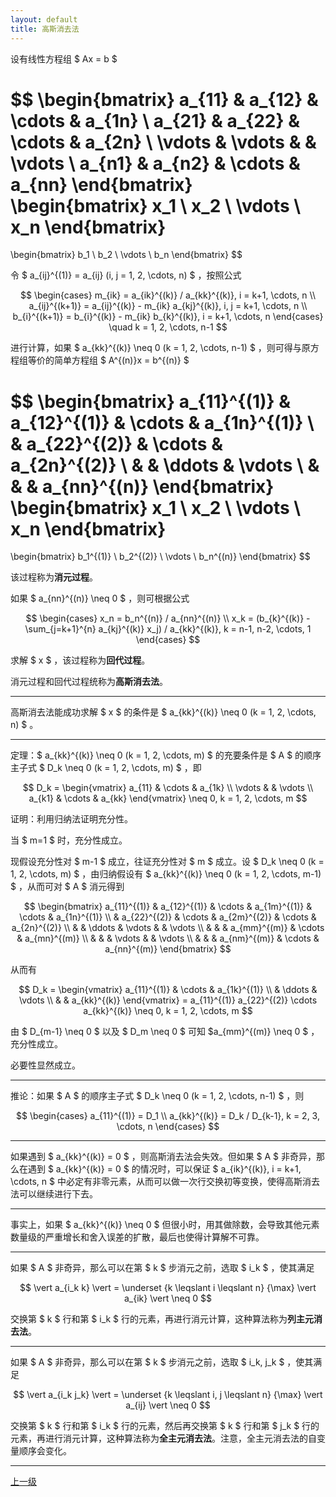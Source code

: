 ```yaml
---
layout: default
title: 高斯消去法
---
```


设有线性方程组 $ Ax = b $

$$
\begin{bmatrix}
a_{11} & a_{12} & \cdots & a_{1n} \\
a_{21} & a_{22} & \cdots & a_{2n} \\
\vdots & \vdots &        & \vdots \\
a_{n1} & a_{n2} & \cdots & a_{nn} 
\end{bmatrix}
\begin{bmatrix}
x_1     \\
x_2     \\
\vdots  \\
x_n
\end{bmatrix}
 = 
\begin{bmatrix}
b_1     \\
b_2     \\
\vdots  \\
b_n
\end{bmatrix}
$$

令 $ a_{ij}^{(1)} = a_{ij} (i, j = 1, 2, \cdots, n) $ ，按照公式

$$
\begin{cases}
m_{ik} = a_{ik}^{(k)} / a_{kk}^{(k)}, i = k+1, \cdots, n \\
a_{ij}^{(k+1)} = a_{ij}^{(k)} - m_{ik} a_{kj}^{(k)}, i, j = k+1, \cdots, n \\
b_{i}^{(k+1)} = b_{i}^{(k)} - m_{ik} b_{k}^{(k)}, i = k+1, \cdots, n
\end{cases} \quad k = 1, 2, \cdots, n-1
$$

进行计算，如果 $ a_{kk}^{(k)} \neq 0 (k = 1, 2, \cdots, n-1) $ ，则可得与原方程组等价的简单方程组 $ A^{(n)}x = b^{(n)} $

$$
\begin{bmatrix}
a_{11}^{(1)} & a_{12}^{(1)} & \cdots & a_{1n}^{(1)} \\
             & a_{22}^{(2)} & \cdots & a_{2n}^{(2)} \\
             &              & \ddots & \vdots       \\
             &              &        & a_{nn}^{(n)} 
\end{bmatrix}
\begin{bmatrix}
x_1     \\
x_2     \\
\vdots  \\
x_n
\end{bmatrix}
 = 
\begin{bmatrix}
b_1^{(1)} \\
b_2^{(2)} \\
\vdots    \\
b_n^{(n)}
\end{bmatrix}
$$

该过程称为**消元过程**。

如果 $ a_{nn}^{(n)} \neq 0 $ ，则可根据公式

$$
\begin{cases}
x_n = b_n^{(n)} / a_{nn}^{(n)} \\
x_k = (b_{k}^{(k)} - \sum_{j=k+1}^{n} a_{kj}^{(k)} x_j) / a_{kk}^{(k)}, k = n-1, n-2, \cdots, 1
\end{cases}
$$

求解 $ x $ ，该过程称为**回代过程**。

消元过程和回代过程统称为**高斯消去法**。

* * *

高斯消去法能成功求解 $ x $ 的条件是 $ a_{kk}^{(k)} \neq 0 (k = 1, 2, \cdots, n) $ 。

* * *

定理：$ a_{kk}^{(k)} \neq 0 (k = 1, 2, \cdots, m) $ 的充要条件是 $ A $ 的顺序主子式 $ D_k \neq 0 (k = 1, 2, \cdots, m) $ ，即

$$
D_k = \begin{vmatrix}
a_{11} & \cdots & a_{1k} \\
\vdots &        & \vdots \\
a_{k1} & \cdots & a_{kk} 
\end{vmatrix} \neq 0, k = 1, 2, \cdots, m
$$

证明：利用归纳法证明充分性。

当 $ m=1 $ 时，充分性成立。

现假设充分性对 $ m-1 $ 成立，往证充分性对 $ m $ 成立。设 $ D_k \neq 0 (k = 1, 2, \cdots, m) $ ，由归纳假设有 $ a_{kk}^{(k)} \neq 0 (k = 1, 2, \cdots, m-1) $ ，从而可对 $ A $ 消元得到

$$
\begin{bmatrix}
a_{11}^{(1)} & a_{12}^{(1)} & \cdots & a_{1m}^{(1)} & \cdots & a_{1n}^{(1)} \\
             & a_{22}^{(2)} & \cdots & a_{2m}^{(2)} & \cdots & a_{2n}^{(2)} \\
             &              & \ddots & \vdots       &        & \vdots       \\
             &              &        & a_{mm}^{(m)} & \cdots & a_{mn}^{(m)} \\
             &              &        & \vdots       &        & \vdots       \\
             &              &        & a_{nm}^{(m)} & \cdots & a_{nn}^{(m)} 
\end{bmatrix}
$$

从而有

$$
D_k = \begin{vmatrix}
a_{11}^{(1)} & \cdots & a_{1k}^{(1)} \\
             & \ddots & \vdots       \\
             &        & a_{kk}^{(k)} 
\end{vmatrix} = a_{11}^{(1)} a_{22}^{(2)} \cdots a_{kk}^{(k)} \neq 0, k = 1, 2, \cdots, m
$$

由 $ D_{m-1} \neq 0 $ 以及 $ D_m \neq 0 $ 可知 $a_{mm}^{(m)} \neq 0 $ ，充分性成立。

必要性显然成立。

* * *

推论：如果 $ A $ 的顺序主子式 $ D_k \neq 0 (k = 1, 2, \cdots, n-1) $ ，则

$$
\begin{cases}
a_{11}^{(1)} = D_1 \\
a_{kk}^{(k)} = D_k / D_{k-1}, k = 2, 3, \cdots, n
\end{cases}
$$

* * *

如果遇到 $ a_{kk}^{(k)} = 0 $ ，则高斯消去法会失效。但如果 $ A $ 非奇异，那么在遇到 $ a_{kk}^{(k)} = 0 $ 的情况时，可以保证 $ a_{ik}^{(k)}, i = k+1, \cdots, n $ 中必定有非零元素，从而可以做一次行交换初等变换，使得高斯消去法可以继续进行下去。

* * *

事实上，如果 $ a_{kk}^{(k)} \neq 0 $ 但很小时，用其做除数，会导致其他元素数量级的严重增长和舍入误差的扩散，最后也使得计算解不可靠。

* * *

如果 $ A $ 非奇异，那么可以在第 $ k $ 步消元之前，选取 $ i_k $ ，使其满足

$$
\vert a_{i_k k} \vert = \underset {k \leqslant i \leqslant n} {\max} \vert a_{ik} \vert \neq 0
$$

交换第 $ k $ 行和第 $ i_k $ 行的元素，再进行消元计算，这种算法称为**列主元消去法**。

* * *

如果 $ A $ 非奇异，那么可以在第 $ k $ 步消元之前，选取 $ i_k, j_k $ ，使其满足

$$
\vert a_{i_k j_k} \vert = \underset {k \leqslant i, j \leqslant n} {\max} \vert a_{ij} \vert \neq 0
$$

交换第 $ k $ 行和第 $ i_k $ 行的元素，然后再交换第 $ k $ 行和第 $ j_k $ 行的元素，再进行消元计算，这种算法称为**全主元消去法**。注意，全主元消去法的自变量顺序会变化。

* * *

[上一级](./../index.html)
